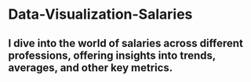# Data-Visualization-Salaries
## I dive into the world of salaries across different professions, offering insights into trends, averages, and other key metrics.
